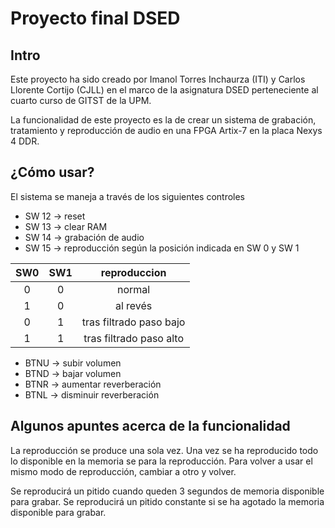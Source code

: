 # Proyecto final DSED

## Intro

Este proyecto ha sido creado por Imanol Torres Inchaurza (ITI) y Carlos Llorente Cortijo (CJLL) en el marco de la asignatura DSED perteneciente al cuarto curso de GITST de la UPM.

La funcionalidad de este proyecto es la de crear un sistema de grabación, tratamiento y reproducción de audio en una FPGA Artix-7 en la placa Nexys 4 DDR.

## ¿Cómo usar?

El sistema se maneja a través de los siguientes controles
- SW 12 -> reset
- SW 13 -> clear RAM
- SW 14 -> grabación de audio
- SW 15 -> reproducción según la posición indicada en SW 0 y SW 1
	
| SW0   | SW1   | reproduccion              |
| :---: | :---: | :-----------------------: | 
| 0     | 0     | normal                    |
| 1     | 0     | al revés                  |
| 0     | 1     | tras filtrado paso bajo   |
| 1     | 1     | tras filtrado paso alto   |

- BTNU -> subir volumen
- BTND -> bajar volumen
- BTNR -> aumentar reverberación
- BTNL -> disminuir reverberación

## Algunos apuntes acerca de la funcionalidad

La reproducción se produce una sola vez. Una vez se ha reproducido todo lo disponible en la memoria se para la reproducción. Para volver a usar el mismo modo de reproducción, cambiar a otro y volver.

Se reproducirá un pitido cuando queden 3 segundos de memoria disponible para grabar. Se reproducirá un pitido constante si se ha agotado la memoria disponible para grabar.

